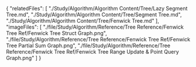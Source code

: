 {
  "relatedFiles": [
    "./Study/Algorithm/Algorithm Content/Tree/Lazy Segment Tree.md",
    "./Study/Algorithm/Algorithm Content/Tree/Segment Tree.md",
    "./Study/Algorithm/Algorithm Content/Tree/Fenwick Tree.md"
  ],
  "imageFiles": [
    "./file/Study/Algorithm/Reference/Tree Reference/Fenwick Tree Ref/Fenwick Tree Struct Graph.png",
    "./file/Study/Algorithm/Reference/Tree Reference/Fenwick Tree Ref/Fenwick Tree Partial Sum Graph.png",
    "./file/Study/Algorithm/Reference/Tree Reference/Fenwick Tree Ref/Fenwick Tree Range Update & Point Query Graph.png"
  ]
}
